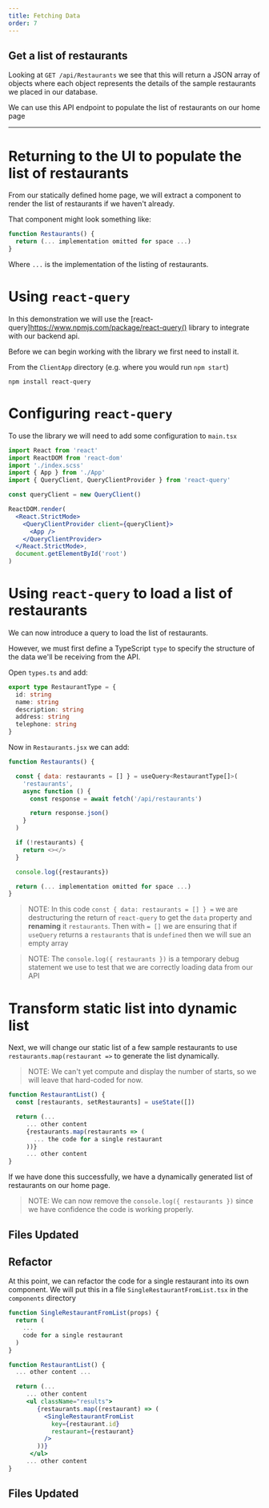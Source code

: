 ```yaml
---
title: Fetching Data
order: 7
---
```


## Get a list of restaurants

Looking at `GET /api/Restaurants` we see that this will return a JSON array of
objects where each object represents the details of the sample restaurants we
placed in our database.

We can use this API endpoint to populate the list of restaurants on our home
page

---

# Returning to the UI to populate the list of restaurants

From our statically defined home page, we will extract a component to render the
list of restaurants if we haven't already.

That component might look something like:

```javascript
function Restaurants() {
  return (... implementation omitted for space ...)
}
```

Where `...` is the implementation of the listing of restaurants.

# Using `react-query`

In this demonstration we will use the
[react-query]https://www.npmjs.com/package/react-query() library to integrate
with our backend api.

Before we can begin working with the library we first need to install it.

From the `ClientApp` directory (e.g. where you would run `npm start`)

```shell
npm install react-query
```

# Configuring `react-query`

To use the library we will need to add some configuration to `main.tsx`

```jsx
import React from 'react'
import ReactDOM from 'react-dom'
import './index.scss'
import { App } from './App'
import { QueryClient, QueryClientProvider } from 'react-query'

const queryClient = new QueryClient()

ReactDOM.render(
  <React.StrictMode>
    <QueryClientProvider client={queryClient}>
      <App />
    </QueryClientProvider>
  </React.StrictMode>,
  document.getElementById('root')
)
```

# Using `react-query` to load a list of restaurants

We can now introduce a query to load the list of restaurants.

However, we must first define a TypeScript `type` to specify the structure of
the data we'll be receiving from the API.

Open `types.ts` and add:

```ts
export type RestaurantType = {
  id: string
  name: string
  description: string
  address: string
  telephone: string
}
```

Now in `Restaurants.jsx` we can add:

```javascript
function Restaurants() {

  const { data: restaurants = [] } = useQuery<RestaurantType[]>(
    'restaurants',
    async function () {
      const response = await fetch('/api/restaurants')

      return response.json()
    }
  )

  if (!restaurants) {
    return <></>
  }

  console.log({restaurants})

  return (... implementation omitted for space ...)
}
```

> NOTE: In this code `const { data: restaurants = [] } =` we are destructuring
> the return of `react-query` to get the `data` property and **renaming** it
> `restaurants`. Then with `= []` we are ensuring that if `useQuery` returns a
> `restaurants` that is `undefined` then we will sue an empty array

> NOTE: The `console.log({ restaurants })` is a temporary debug statement we use
> to test that we are correctly loading data from our API

# Transform static list into dynamic list

Next, we will change our static list of a few sample restaurants to use
`restaurants.map(restaurant =>` to generate the list dynamically.

> NOTE: We can't yet compute and display the number of starts, so we will leave
> that hard-coded for now.

```javascript
function RestaurantList() {
  const [restaurants, setRestaurants] = useState([])

  return (...
     ... other content
     {restaurants.map(restaurants => (
       ... the code for a single restaurant
     ))}
     ... other content
}
```

If we have done this successfully, we have a dynamically generated list of
restaurants on our home page.

> NOTE: We can now remove the `console.log({ restaurants })` since we have
> confidence the code is working properly.

## Files Updated

<!-- Loading restaurants from the API -->
<GithubCommitViewer repo="suncoast-devs/TacoTuesday" commit="2442afc0ecdb14edcb7b4dbe544ee399ae594a2c" />

## Refactor

At this point, we can refactor the code for a single restaurant into its own
component. We will put this in a file `SingleRestaurantFromList.tsx` in the
`components` directory

```jsx
function SingleRestaurantFromList(props) {
  return (
    ...
    code for a single restaurant
  )
}

function RestaurantList() {
  ... other content ...

  return (...
     ... other content
     <ul className="results">
        {restaurants.map((restaurant) => (
          <SingleRestaurantFromList
            key={restaurant.id}
            restaurant={restaurant}
          />
        ))}
      </ul>
     ... other content
}
```

## Files Updated

<!-- Refactors restaurant in a list into its own component -->
<GithubCommitViewer repo="suncoast-devs/TacoTuesday" commit="ad2d3f1b2b58423350fc0c6faccefd24be7fa2a9"/>
